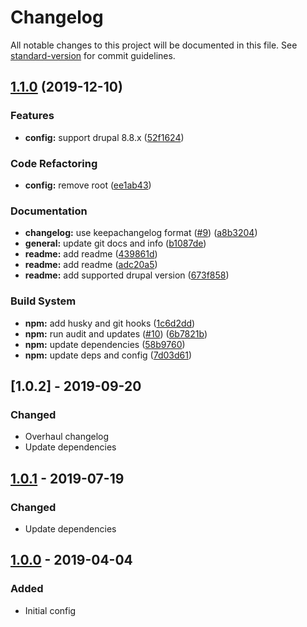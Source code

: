# Changelog

All notable changes to this project will be documented in this file. See [standard-version](https://github.com/conventional-changelog/standard-version) for commit guidelines.

## [1.1.0](https://github.com/coldfrontlabs/eslint-config-drupal-contrib/compare/v1.0.0...v1.1.0) (2019-12-10)


### Features

* **config:** support drupal 8.8.x ([52f1624](https://github.com/coldfrontlabs/eslint-config-drupal-contrib/commit/52f1624ba4b2b9c79f8c2f80d219a62db3155ec0))


### Code Refactoring

* **config:** remove root ([ee1ab43](https://github.com/coldfrontlabs/eslint-config-drupal-contrib/commit/ee1ab43a7d16948ee8206b74fe1ef1441a694965))


### Documentation

* **changelog:** use keepachangelog format ([#9](https://github.com/coldfrontlabs/eslint-config-drupal-contrib/issues/9)) ([a8b3204](https://github.com/coldfrontlabs/eslint-config-drupal-contrib/commit/a8b32040c34dc6e7461d7e3a9f4402b5a6bdcbe0))
* **general:** update git docs and info ([b1087de](https://github.com/coldfrontlabs/eslint-config-drupal-contrib/commit/b1087de568d059ee694bb91232bb9f51dd266915))
* **readme:** add readme ([439861d](https://github.com/coldfrontlabs/eslint-config-drupal-contrib/commit/439861dcfe29d2317343c69753b536a00f1f09b1))
* **readme:** add readme ([adc20a5](https://github.com/coldfrontlabs/eslint-config-drupal-contrib/commit/adc20a53a75d9a3ab21f93bcba097f901bd6fc4b))
* **readme:** add supported drupal version ([673f858](https://github.com/coldfrontlabs/eslint-config-drupal-contrib/commit/673f8586f02d489054cbc18d519c1460476aabd2))


### Build System

* **npm:** add husky and git hooks ([1c6d2dd](https://github.com/coldfrontlabs/eslint-config-drupal-contrib/commit/1c6d2ddcd31e4309c6dd4f6b615979061d56a122))
* **npm:** run audit and updates ([#10](https://github.com/coldfrontlabs/eslint-config-drupal-contrib/issues/10)) ([6b7821b](https://github.com/coldfrontlabs/eslint-config-drupal-contrib/commit/6b7821b9818d0bb80e4787853e160d66841d0a8b))
* **npm:** update dependencies ([58b9760](https://github.com/coldfrontlabs/eslint-config-drupal-contrib/commit/58b9760e1a3e7a059dcefa861b5020deaee99f18))
* **npm:** update deps and config ([7d03d61](https://github.com/coldfrontlabs/eslint-config-drupal-contrib/commit/7d03d61bb20e5a6d7e3f913371ac68b748a21f69))

## [1.0.2] - 2019-09-20
### Changed
- Overhaul changelog
- Update dependencies

## [1.0.1] - 2019-07-19
### Changed
- Update dependencies

## [1.0.0] - 2019-04-04
### Added
- Initial config

[Unreleased]: https://github.com/coldfrontlabs/eslint-config-drupal-contrib/compare/v1.0.2...HEAD
[1.0.1]: https://github.com/coldfrontlabs/eslint-config-drupal-contrib/compare/v1.0.1...v1.0.2
[1.0.1]: https://github.com/coldfrontlabs/eslint-config-drupal-contrib/compare/v1.0.0...v1.0.1
[1.0.0]: https://github.com/coldfrontlabs/eslint-config-drupal-contrib/tree/v1.0.0
